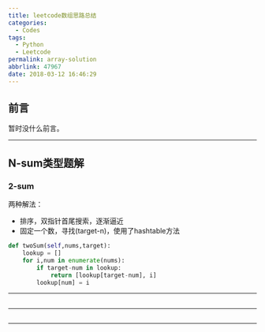 ```yaml
---
title: leetcode数组思路总结
categories:
  - Codes
tags:
  - Python
  - Leetcode
permalink: array-solution
abbrlink: 47967
date: 2018-03-12 16:46:29
---
```


<h2 id="intro">前言</h2>暂时没什么前言。


<!-- more -->

---------------

## N-sum类型题解

### 2-sum

两种解法：
- 排序，双指针首尾搜索，逐渐逼近
- 固定一个数，寻找(target-n)，使用了hashtable方法

``` py
def twoSum(self,nums,target):
	lookup = []
	for i,num in enumerate(nums):
		if target-num in lookup:
			return [lookup[target-num], i]
		lookup[num] = i
```

---

## 

### 

---

## 

### 

---
